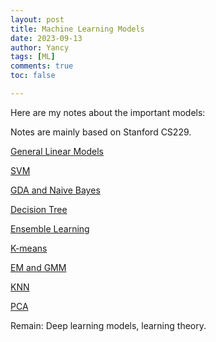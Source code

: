 ```yaml
---
layout: post
title: Machine Learning Models
date: 2023-09-13
author: Yancy
tags: [ML]
comments: true
toc: false

---
```


Here are my notes about the important models:

Notes are mainly based on Stanford CS229.

[General Linear Models](https://notability.com/n/08N_V4wVS7GPRk593W_X4e)

[SVM](https://notability.com/n/2K~TUmWqt0KPDUwEbpc80t)

[GDA and Naive Bayes](https://notability.com/n/1JnBFZWI84mdSG8ctT8lqV)

[Decision Tree](https://notability.com/n/2jL9jIL4t1XO8rGZ0Lbg5k)

[Ensemble Learning](https://notability.com/n/1ennxsu28EDeZIo2Up2Ca9)

[K-means]( https://notability.com/n/1Pom6wQJC7hN6xN33~iVD1)

[EM and GMM](https://notability.com/n/0awUFY8Yd6OtmgcJP1tvsl)

[KNN]( https://notability.com/n/0I0T_oEjt2icTuCFAe19VP)

[PCA]( https://notability.com/n/1IgIytn645TAPNbmHMqRjk)

Remain: Deep learning models, learning theory.